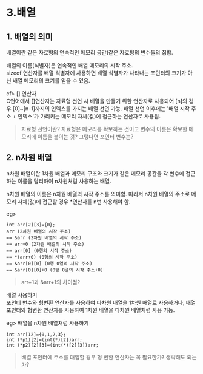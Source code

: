 3.배열
==========
## 1. 배열의 의미
배열이란 같은 자료형의 연속적인 메모리 공간(같은 자료형의 변수들의 집합.  

배열의 이름(식별자)은 연속적인 배열 메모리의 시작 주소.  
sizeof 연산자를 배열 식별자에 사용하면 배열 식별자가 나타내는 포인터의 크기가 아닌 배열 메모리의 크기를 얻을 수 있음.  

cf> [] 연산자  
C언어에서 []연산자는 자료형 선언 시 배열을 만들기 위한 연산자로 사용되어 [n]의 경우 [0]~[n-1]까지의 인덱스를 가지는 배열 선언 가능. 배열 선언 이후에는 '배열 시작 주소 + 인덱스'가 가리키는 메모리 자체(값)에 접근하는 연산자로 사용됨.

> 자료형 선언이란? 자료형은 메모리를 확보하는 것이고 변수의 이름은 확보한 메모리에 이름을 붙이는 것? 그렇다면 포인터 변수는?

## 2. n차원 배열
n차원 배열이란 1차원 배열과 메모리 구조와 크기가 같은 메모리 공간을 각 변수에 접근하는 이름을 달리하여 n차원처럼 사용하는 배열.

n차원 배열의 이름은 n차원 배열의 시작 주소를 의미함. 따라서 n차원 배열의 주소로 메모리 자체(값)에 접근할 경우 *연산자를 n번 사용해야 함.

eg>  

    int arr[2][3]={0};  
    arr (2차원 배열의 시작 주소)
    == &arr (2차원 배열의 시작 주소)
    == arr+0 (2차원 배열의 시작 주소)
    == arr[0] (0행의 시작 주소)
    == *(arr+0) (0행의 시작 주소)
    == &arr[0][0] (0행 0열의 시작 주소)
    == &arr[0][0]+0 (0행 0열의 시작 주소+0)

> arr+1과 &arr+1의 차이점?

배열 사용하기  
포인터 변수와 형변환 연산자를 사용하여 다차원 배열을 1차원 배열로 사용하거나, 배열 포인터와 형변환 연산자를 사용하여 1차원 배열을 다차원 배열처럼 사용 가능.  

eg> 배열을 n차원 배열처럼 사용하기 

    int arr[12]={0,1,2,3};
    int (*p1)[2]=(int(*)[2])arr; 
    int (*p2)[2][3]=(int(*)[2][3])arr;
> 배열 포인터에 주소를 대입할 경우 형 변환 연산자는 꼭 필요한가? 생략해도 되는가?

